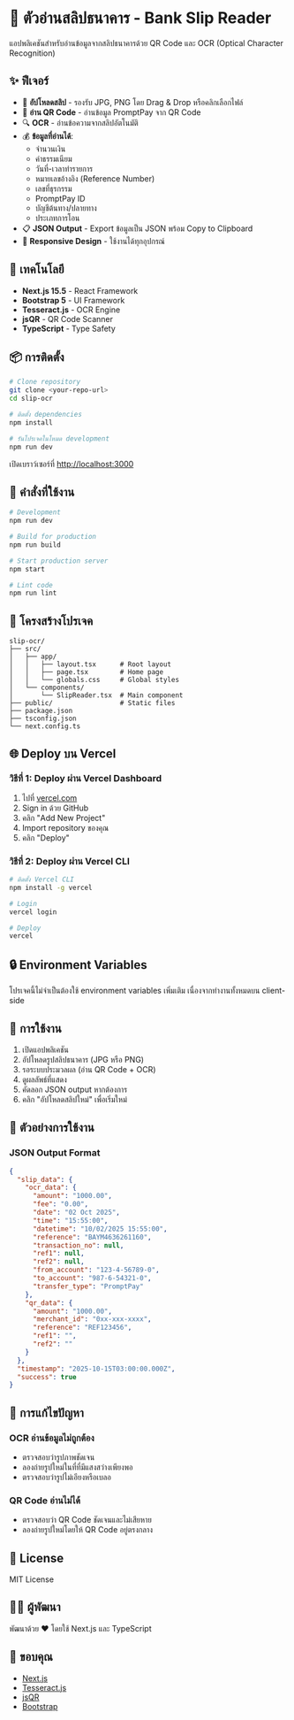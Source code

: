 # 🏦 ตัวอ่านสลิปธนาคาร - Bank Slip Reader

แอปพลิเคชันสำหรับอ่านข้อมูลจากสลิปธนาคารด้วย QR Code และ OCR (Optical Character Recognition)

## ✨ ฟีเจอร์

- 📸 **อัปโหลดสลิป** - รองรับ JPG, PNG โดย Drag & Drop หรือคลิกเลือกไฟล์
- 📱 **อ่าน QR Code** - อ่านข้อมูล PromptPay จาก QR Code
- 🔍 **OCR** - อ่านข้อความจากสลิปอัตโนมัติ
- 💰 **ข้อมูลที่อ่านได้**:
  - จำนวนเงิน
  - ค่าธรรมเนียม
  - วันที่-เวลาทำรายการ
  - หมายเลขอ้างอิง (Reference Number)
  - เลขที่ธุรกรรม
  - PromptPay ID
  - บัญชีต้นทาง/ปลายทาง
  - ประเภทการโอน
- 📋 **JSON Output** - Export ข้อมูลเป็น JSON พร้อม Copy to Clipboard
- 📱 **Responsive Design** - ใช้งานได้ทุกอุปกรณ์

## 🚀 เทคโนโลยี

- **Next.js 15.5** - React Framework
- **Bootstrap 5** - UI Framework
- **Tesseract.js** - OCR Engine
- **jsQR** - QR Code Scanner
- **TypeScript** - Type Safety

## 📦 การติดตั้ง

```bash
# Clone repository
git clone <your-repo-url>
cd slip-ocr

# ติดตั้ง dependencies
npm install

# รันโปรเจคในโหมด development
npm run dev
```

เปิดเบราว์เซอร์ที่ [http://localhost:3000](http://localhost:3000)

## 🔧 คำสั่งที่ใช้งาน

```bash
# Development
npm run dev

# Build for production
npm run build

# Start production server
npm start

# Lint code
npm run lint
```

## 📁 โครงสร้างโปรเจค

```
slip-ocr/
├── src/
│   ├── app/
│   │   ├── layout.tsx      # Root layout
│   │   ├── page.tsx        # Home page
│   │   └── globals.css     # Global styles
│   └── components/
│       └── SlipReader.tsx  # Main component
├── public/                 # Static files
├── package.json
├── tsconfig.json
└── next.config.ts
```

## 🌐 Deploy บน Vercel

### วิธีที่ 1: Deploy ผ่าน Vercel Dashboard

1. ไปที่ [vercel.com](https://vercel.com)
2. Sign in ด้วย GitHub
3. คลิก "Add New Project"
4. Import repository ของคุณ
5. คลิก "Deploy"

### วิธีที่ 2: Deploy ผ่าน Vercel CLI

```bash
# ติดตั้ง Vercel CLI
npm install -g vercel

# Login
vercel login

# Deploy
vercel
```

## 🔒 Environment Variables

โปรเจคนี้ไม่จำเป็นต้องใช้ environment variables เพิ่มเติม เนื่องจากทำงานทั้งหมดบน client-side

## 📝 การใช้งาน

1. เปิดแอปพลิเคชัน
2. อัปโหลดรูปสลิปธนาคาร (JPG หรือ PNG)
3. รอระบบประมวลผล (อ่าน QR Code + OCR)
4. ดูผลลัพธ์ที่แสดง
5. คัดลอก JSON output หากต้องการ
6. คลิก "อัปโหลดสลิปใหม่" เพื่อเริ่มใหม่

## 🎯 ตัวอย่างการใช้งาน

### JSON Output Format

```json
{
  "slip_data": {
    "ocr_data": {
      "amount": "1000.00",
      "fee": "0.00",
      "date": "02 Oct 2025",
      "time": "15:55:00",
      "datetime": "10/02/2025 15:55:00",
      "reference": "BAYM4636261160",
      "transaction_no": null,
      "ref1": null,
      "ref2": null,
      "from_account": "123-4-56789-0",
      "to_account": "987-6-54321-0",
      "transfer_type": "PromptPay"
    },
    "qr_data": {
      "amount": "1000.00",
      "merchant_id": "0xx-xxx-xxxx",
      "reference": "REF123456",
      "ref1": "",
      "ref2": ""
    }
  },
  "timestamp": "2025-10-15T03:00:00.000Z",
  "success": true
}
```

## 🐛 การแก้ไขปัญหา

### OCR อ่านข้อมูลไม่ถูกต้อง
- ตรวจสอบว่ารูปภาพชัดเจน
- ลองถ่ายรูปใหม่ในที่ที่มีแสงสว่างเพียงพอ
- ตรวจสอบว่ารูปไม่เอียงหรือเบลอ

### QR Code อ่านไม่ได้
- ตรวจสอบว่า QR Code ชัดเจนและไม่เสียหาย
- ลองถ่ายรูปใหม่โดยให้ QR Code อยู่ตรงกลาง

## 📄 License

MIT License

## 👨‍💻 ผู้พัฒนา

พัฒนาด้วย ❤️ โดยใช้ Next.js และ TypeScript

## 🙏 ขอบคุณ

- [Next.js](https://nextjs.org/)
- [Tesseract.js](https://tesseract.projectnaptha.com/)
- [jsQR](https://github.com/cozmo/jsQR)
- [Bootstrap](https://getbootstrap.com/)
